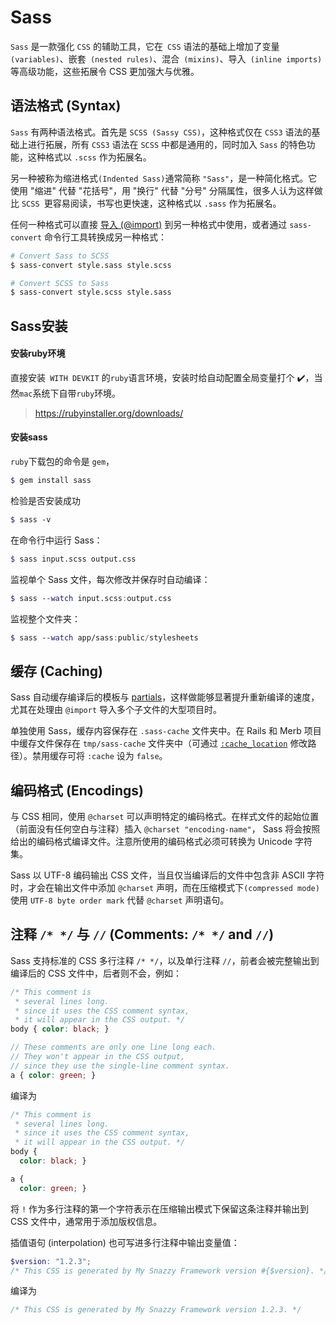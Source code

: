 # Sass

`Sass` 是一款强化 `CSS` 的辅助工具，它在` CSS` 语法的基础上增加了变量` (variables)`、嵌套` (nested rules)`、混合` (mixins)`、导入` (inline imports)` 等高级功能，这些拓展令 CSS 更加强大与优雅。

## 语法格式 (Syntax)

`Sass` 有两种语法格式。首先是 `SCSS (Sassy CSS)`，这种格式仅在 `CSS3` 语法的基础上进行拓展，所有 `CSS3` 语法在 `SCSS` 中都是通用的，同时加入 `Sass` 的特色功能，这种格式以 `.scss` 作为拓展名。

另一种被称为缩进格式` (Indented Sass) `通常简称 `"Sass"`，是一种简化格式。它使用 "缩进" 代替 "花括号"，用 "换行" 代替 "分号" 分隔属性，很多人认为这样做比 `SCSS `更容易阅读，书写也更快速，这种格式以 `.sass` 作为拓展名。

任何一种格式可以直接 [导入 (@import)](https://www.sass.hk/docs/#t7-1) 到另一种格式中使用，或者通过 `sass-convert` 命令行工具转换成另一种格式：

```bash
# Convert Sass to SCSS
$ sass-convert style.sass style.scss

# Convert SCSS to Sass
$ sass-convert style.scss style.sass
```

## Sass安装

#### 安装ruby环境

直接安装` WITH DEVKIT` 的`ruby`语言环境，安装时给自动配置全局变量打个 ✔️，当然`mac`系统下自带`ruby`环境。

>  https://rubyinstaller.org/downloads/

#### 安装sass

`ruby`下载包的命令是 `gem`，

```scss
$ gem install sass
```

检验是否安装成功

```scss
$ sass -v
```

在命令行中运行 Sass：

```scss
$ sass input.scss output.css
```

监视单个 Sass 文件，每次修改并保存时自动编译：

```scss
$ sass --watch input.scss:output.css
```

监视整个文件夹：

```scss
$ sass --watch app/sass:public/stylesheets
```

## 缓存 (Caching)

Sass 自动缓存编译后的模板与 [partials](http://sass-lang.com/documentation/file.SASS_REFERENCE.html#partials)，这样做能够显著提升重新编译的速度，尤其在处理由 `@import` 导入多个子文件的大型项目时。

单独使用 Sass，缓存内容保存在 `.sass-cache` 文件夹中。在 Rails 和 Merb 项目中缓存文件保存在 `tmp/sass-cache` 文件夹中（可通过 [`:cache_location`](https://www.sass.hk/docs/) 修改路径）。禁用缓存可将 `:cache` 设为 `false`。

## 编码格式 (Encodings)

与 CSS 相同，使用 `@charset` 可以声明特定的编码格式。在样式文件的起始位置（前面没有任何空白与注释）插入 `@charset "encoding-name"`， Sass 将会按照给出的编码格式编译文件。注意所使用的编码格式必须可转换为 Unicode 字符集。

Sass 以 UTF-8 编码输出 CSS 文件，当且仅当编译后的文件中包含非 ASCII 字符时，才会在输出文件中添加 `@charset` 声明，而在压缩模式下` (compressed mode) `使用 `UTF-8 byte order mark` 代替 `@charset` 声明语句。

## 注释 `/* */` 与 `//` (Comments: `/* */` and `//`)

Sass 支持标准的 CSS 多行注释 `/* */`，以及单行注释 `//`，前者会被完整输出到编译后的 CSS 文件中，后者则不会，例如：

```scss
/* This comment is
 * several lines long.
 * since it uses the CSS comment syntax,
 * it will appear in the CSS output. */
body { color: black; }

// These comments are only one line long each.
// They won't appear in the CSS output,
// since they use the single-line comment syntax.
a { color: green; }
```

编译为

```css
/* This comment is
 * several lines long.
 * since it uses the CSS comment syntax,
 * it will appear in the CSS output. */
body {
  color: black; }

a {
  color: green; }
```

将 `!` 作为多行注释的第一个字符表示在压缩输出模式下保留这条注释并输出到 CSS 文件中，通常用于添加版权信息。

插值语句 (interpolation) 也可写进多行注释中输出变量值：

```scss
$version: "1.2.3";
/* This CSS is generated by My Snazzy Framework version #{$version}. */
```

编译为

```css
/* This CSS is generated by My Snazzy Framework version 1.2.3. */
```